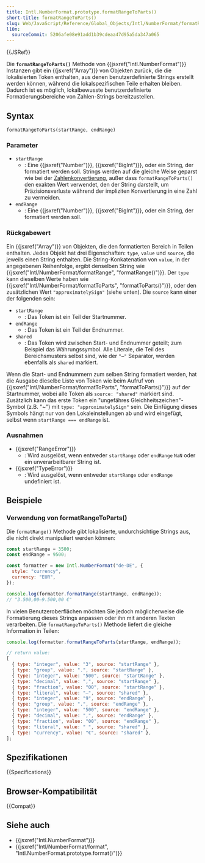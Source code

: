 ```yaml
---
title: Intl.NumberFormat.prototype.formatRangeToParts()
short-title: formatRangeToParts()
slug: Web/JavaScript/Reference/Global_Objects/Intl/NumberFormat/formatRangeToParts
l10n:
  sourceCommit: 5206afe08e91add1b39cdeaa47d95a5da347a065
---
```


{{JSRef}}

Die **`formatRangeToParts()`** Methode von {{jsxref("Intl.NumberFormat")}} Instanzen gibt ein {{jsxref("Array")}} von Objekten zurück, die die lokalisierten Token enthalten, aus denen benutzerdefinierte Strings erstellt werden können, während die lokalspezifischen Teile erhalten bleiben. Dadurch ist es möglich, lokalbewusste benutzerdefinierte Formatierungsbereiche von Zahlen-Strings bereitzustellen.

## Syntax

```js-nolint
formatRangeToParts(startRange, endRange)
```

### Parameter

- `startRange`
  - : Eine {{jsxref("Number")}}, {{jsxref("BigInt")}}, oder ein String, der formatiert werden soll. Strings werden auf die gleiche Weise geparst wie bei der [Zahlenkonvertierung](/de/docs/Web/JavaScript/Reference/Global_Objects/Number#number_coercion), außer dass `formatRangeToParts()` den exakten Wert verwendet, den der String darstellt, um Präzisionsverluste während der impliziten Konvertierung in eine Zahl zu vermeiden.
- `endRange`
  - : Eine {{jsxref("Number")}}, {{jsxref("BigInt")}}, oder ein String, der formatiert werden soll.

### Rückgabewert

Ein {{jsxref("Array")}} von Objekten, die den formatierten Bereich in Teilen enthalten. Jedes Objekt hat drei Eigenschaften: `type`, `value` und `source`, die jeweils einen String enthalten. Die String-Konkatenation von `value`, in der angegebenen Reihenfolge, ergibt denselben String wie {{jsxref("Intl/NumberFormat/formatRange", "formatRange()")}}. Der `type` kann dieselben Werte haben wie {{jsxref("Intl/NumberFormat/formatToParts", "formatToParts()")}}, oder den zusätzlichen Wert `"approximatelySign"` (siehe unten). Die `source` kann einer der folgenden sein:

- `startRange`
  - : Das Token ist ein Teil der Startnummer.
- `endRange`
  - : Das Token ist ein Teil der Endnummer.
- `shared`
  - : Das Token wird zwischen Start- und Endnummer geteilt; zum Beispiel das Währungssymbol. Alle Literale, die Teil des Bereichsmusters selbst sind, wie der `"–"` Separator, werden ebenfalls als `shared` markiert.

Wenn die Start- und Endnummern zum selben String formatiert werden, hat die Ausgabe dieselbe Liste von Token wie beim Aufruf von {{jsxref("Intl/NumberFormat/formatToParts", "formatToParts()")}} auf der Startnummer, wobei alle Token als `source: "shared"` markiert sind. Zusätzlich kann das erste Token ein "ungefähres Gleichheitszeichen"-Symbol (z.B. "~") mit `type: "approximatelySign"` sein. Die Einfügung dieses Symbols hängt nur von den Lokaleinstellungen ab und wird eingefügt, selbst wenn `startRange === endRange` ist.

### Ausnahmen

- {{jsxref("RangeError")}}
  - : Wird ausgelöst, wenn entweder `startRange` oder `endRange` `NaN` oder ein unverarbeitbarer String ist.
- {{jsxref("TypeError")}}
  - : Wird ausgelöst, wenn entweder `startRange` oder `endRange` undefiniert ist.

## Beispiele

### Verwendung von formatRangeToParts()

Die `formatRange()` Methode gibt lokalisierte, undurchsichtige Strings aus, die nicht direkt manipuliert werden können:

```js
const startRange = 3500;
const endRange = 9500;

const formatter = new Intl.NumberFormat("de-DE", {
  style: "currency",
  currency: "EUR",
});

console.log(formatter.formatRange(startRange, endRange));
// "3.500,00–9.500,00 €"
```

In vielen Benutzeroberflächen möchten Sie jedoch möglicherweise die Formatierung dieses Strings anpassen oder ihn mit anderen Texten verarbeiten. Die `formatRangeToParts()` Methode liefert die gleiche Information in Teilen:

```js
console.log(formatter.formatRangeToParts(startRange, endRange));

// return value:
[
  { type: "integer", value: "3", source: "startRange" },
  { type: "group", value: ".", source: "startRange" },
  { type: "integer", value: "500", source: "startRange" },
  { type: "decimal", value: ",", source: "startRange" },
  { type: "fraction", value: "00", source: "startRange" },
  { type: "literal", value: "–", source: "shared" },
  { type: "integer", value: "9", source: "endRange" },
  { type: "group", value: ".", source: "endRange" },
  { type: "integer", value: "500", source: "endRange" },
  { type: "decimal", value: ",", source: "endRange" },
  { type: "fraction", value: "00", source: "endRange" },
  { type: "literal", value: " ", source: "shared" },
  { type: "currency", value: "€", source: "shared" },
];
```

## Spezifikationen

{{Specifications}}

## Browser-Kompatibilität

{{Compat}}

## Siehe auch

- {{jsxref("Intl.NumberFormat")}}
- {{jsxref("Intl/NumberFormat/format", "Intl.NumberFormat.prototype.format()")}}
